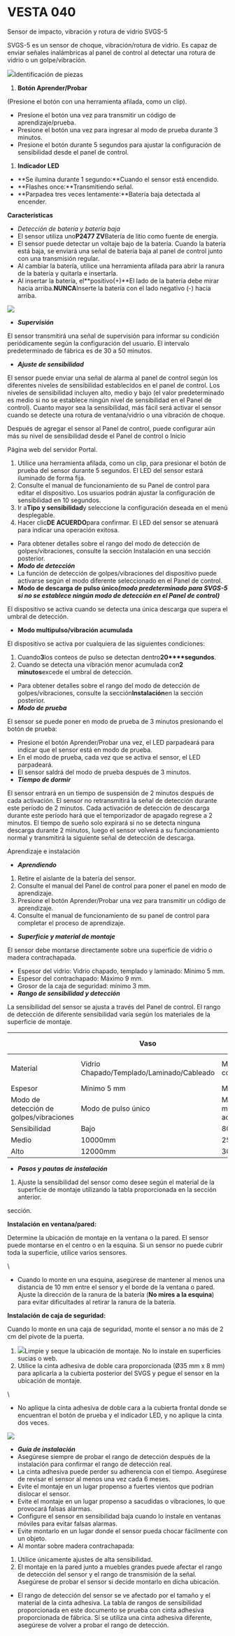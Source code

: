 # VESTA 040

Sensor de impacto, vibración y rotura de vidrio SVGS-5

SVGS-5 es un sensor de choque, vibración/rotura de vidrio. Es capaz de enviar señales inalámbricas al panel de control al detectar una rotura de vidrio o un golpe/vibración.

![](<.gitbook/assets/0 (9).jpeg>)Identificación de piezas

1.  **Botón Aprender/Probar**

(Presione el botón con una herramienta afilada, como un clip).

-   Presione el botón una vez para transmitir un código de aprendizaje/prueba.
-   Presione el botón una vez para ingresar al modo de prueba durante 3 minutos.
-   Presione el botón durante 5 segundos para ajustar la configuración de sensibilidad desde el panel de control.

1.  **Indicador LED**

-   **Se ilumina durante 1 segundo:**Cuando el sensor está encendido.
-   **Flashes once:**Transmitiendo señal.
-   **Parpadea tres veces lentamente:**Batería baja detectada al encender.

**Características**

-   _Detección de batería y batería baja_
-   El sensor utiliza uno**P2477 ZV**Batería de litio como fuente de energía.
-   El sensor puede detectar un voltaje bajo de la batería. Cuando la batería está baja, se enviará una señal de batería baja al panel de control junto con una transmisión regular.
-   Al cambiar la batería, utilice una herramienta afilada para abrir la ranura de la batería y quitarla e insertarla.
-   Al insertar la batería, el**positivo(+)**El lado de la batería debe mirar hacia arriba.**NUNCA**Inserte la batería con el lado negativo (-) hacia arriba.

![](<.gitbook/assets/1 (6) (1).jpeg>)

-   _**Supervisión**_

El sensor transmitirá una señal de supervisión para informar su condición periódicamente según la configuración del usuario. El intervalo predeterminado de fábrica es de 30 a 50 minutos.

-   _**Ajuste de sensibilidad**_

El sensor puede enviar una señal de alarma al panel de control según los diferentes niveles de sensibilidad establecidos en el panel de control. Los niveles de sensibilidad incluyen alto, medio y bajo (el valor predeterminado es medio si no se establece ningún nivel de sensibilidad en el Panel de control). Cuanto mayor sea la sensibilidad, más fácil será activar el sensor cuando se detecte una rotura de ventana/vidrio o una vibración de choque.

Después de agregar el sensor al Panel de control, puede configurar aún más su nivel de sensibilidad desde el Panel de control o Inicio

Página web del servidor Portal.

1.  Utilice una herramienta afilada, como un clip, para presionar el botón de prueba del sensor durante 5 segundos. El LED del sensor estará iluminado de forma fija.
2.  Consulte el manual de funcionamiento de su Panel de control para editar el dispositivo. Los usuarios podrán ajustar la configuración de sensibilidad en 10 segundos.
3.  Ir a**Tipo y sensibilidad**y seleccione la configuración deseada en el menú desplegable.
4.  Hacer clic**DE ACUERDO**para confirmar. El LED del sensor se atenuará para indicar una operación exitosa.

-   Para obtener detalles sobre el rango del modo de detección de golpes/vibraciones, consulte la sección Instalación en una sección posterior.
-   _**Modo de detección**_
-   La función de detección de golpes/vibraciones del dispositivo puede activarse según el modo diferente seleccionado en el Panel de control.
-   **Modo de descarga de pulso único**_**(modo predeterminado para SVGS-5 si no se establece ningún modo de detección en el Panel de control)**_

El dispositivo se activa cuando se detecta una única descarga que supera el umbral de detección.

-   **Modo multipulso/vibración acumulada**

El dispositivo se activa por cualquiera de las siguientes condiciones:

1.  Cuando**3**los conteos de pulso se detectan dentro**20****segundos**.
2.  Cuando se detecta una vibración menor acumulada con**2 minutos**excede el umbral de detección.

-   Para obtener detalles sobre el rango del modo de detección de golpes/vibraciones, consulte la sección**Instalación**en la sección posterior.
-   _**Modo de prueba**_

El sensor se puede poner en modo de prueba de 3 minutos presionando el botón de prueba:

-   Presione el botón Aprender/Probar una vez, el LED parpadeará para indicar que el sensor está en modo de prueba.
-   En el modo de prueba, cada vez que se activa el sensor, el LED parpadeará.
-   El sensor saldrá del modo de prueba después de 3 minutos.
-   _**Tiempo de dormir**_

El sensor entrará en un tiempo de suspensión de 2 minutos después de cada activación. El sensor no retransmitirá la señal de detección durante este período de 2 minutos. Cada activación de detección de descarga durante este período hará que el temporizador de apagado regrese a 2 minutos. El tiempo de sueño solo expirará si no se detecta ninguna descarga durante 2 minutos, luego el sensor volverá a su funcionamiento normal y transmitirá la siguiente señal de detección de descarga.

Aprendizaje e instalación

-   _**Aprendiendo**_

1.  Retire el aislante de la batería del sensor.
2.  Consulte el manual del Panel de control para poner el panel en modo de aprendizaje.
3.  Presione el botón Aprender/Probar una vez para transmitir un código de aprendizaje.
4.  Consulte el manual de funcionamiento de su panel de control para completar el proceso de aprendizaje.

-   _**Superficie y material de montaje**_

El sensor debe montarse directamente sobre una superficie de vidrio o madera contrachapada.

-   Espesor del vidrio: Vidrio chapado, templado y laminado: Mínimo 5 mm.
-   Espesor del contrachapado: Máximo 9 mm.
-   Grosor de la caja de seguridad: mínimo 3 mm.
-   _**Rango de sensibilidad y detección**_

La sensibilidad del sensor se ajusta a través del Panel de control. El rango de detección de diferente sensibilidad varía según los materiales de la superficie de montaje.

|                                         | Vaso                                      | Madera contrachapada                | Caja de seguridad          |   |
| --------------------------------------- | ----------------------------------------- | ----------------------------------- | -------------------------- | - |
| Material                                | Vidrio Chapado/Templado/Laminado/Cableado | Madera contrachapada                | Acero / Dióxido de Silicio |   |
| Espesor                                 | Mínimo 5 mm                               | Máximo 9 mm                         | mín.                       |   |
| Modo de detección de golpes/vibraciones | Modo de pulso único                       | Modo multipulso/vibración acumulada |                            |   |
| Sensibilidad                            | Bajo                                      | 8000mm                              | 2000 mm                    | - |
| Medio                                   | 10000mm                                   | 2500 mm                             | -                          |   |
| Alto                                    | 12000mm                                   | 3000 mm                             | 1400 mm                    |   |

-   _**Pasos y pautas de instalación**_

1.  Ajuste la sensibilidad del sensor como desee según el material de la superficie de montaje utilizando la tabla proporcionada en la sección anterior.

sección.

**Instalación en ventana/pared:**

Determine la ubicación de montaje en la ventana o la pared. El sensor puede montarse en el centro o en la esquina. Si un sensor no puede cubrir toda la superficie, utilice varios sensores.

\\<NOTE>

-   Cuando lo monte en una esquina, asegúrese de mantener al menos una distancia de 10 mm entre el sensor y el borde de la ventana o pared. Ajuste la dirección de la ranura de la batería (**No mires a la esquina**) para evitar dificultades al retirar la ranura de la batería.

**Instalación de caja de seguridad:**

Cuando lo monte en una caja de seguridad, monte el sensor a no más de 2 cm del pivote de la puerta.

1.  ![](<.gitbook/assets/5 (12).png>)Limpie y seque la ubicación de montaje. No lo instale en superficies sucias o web.
2.  Utilice la cinta adhesiva de doble cara proporcionada (Ø35 mm x 8 mm) para aplicarla a la cubierta posterior del SVGS y pegue el sensor en la ubicación de montaje.

\\<NOTE>

-   No aplique la cinta adhesiva de doble cara a la cubierta frontal donde se encuentran el botón de prueba y el indicador LED, y no aplique la cinta dos veces.

![](<.gitbook/assets/6 (7) (1).png>)

-   _**Guía de instalación**_
-   Asegúrese siempre de probar el rango de detección después de la instalación para confirmar el rango de detección real.
-   La cinta adhesiva puede perder su adherencia con el tiempo. Asegúrese de revisar el sensor al menos una vez cada 6 meses.
-   Evite el montaje en un lugar propenso a fuertes vientos que podrían dislocar el sensor.
-   Evite el montaje en un lugar propenso a sacudidas o vibraciones, lo que provocará falsas alarmas.
-   Configure el sensor en sensibilidad baja cuando lo instale en ventanas móviles para evitar falsas alarmas.
-   Evite montarlo en un lugar donde el sensor pueda chocar fácilmente con un objeto.
-   Al montar sobre madera contrachapada:

1.  Utilice únicamente ajustes de alta sensibilidad.
2.  El montaje en la pared junto a muebles grandes puede afectar el rango de detección del sensor y el rango de transmisión de la señal. Asegúrese de probar el sensor si decide montarlo en dicha ubicación.

-   El rango de detección del sensor se ve afectado por el tamaño y el material de la cinta adhesiva. La tabla de rangos de sensibilidad proporcionada en este documento se prueba con cinta adhesiva proporcionada de fábrica. Si se utiliza una cinta adhesiva diferente, asegúrese de volver a probar el rango de detección.
